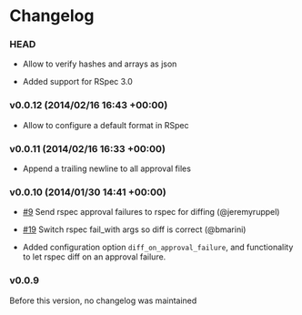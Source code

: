 # Changelog

### HEAD

- Allow to verify hashes and arrays as json

- Added support for RSpec 3.0

### v0.0.12 (2014/02/16 16:43 +00:00)

- Allow to configure a default format in RSpec

### v0.0.11 (2014/02/16 16:33 +00:00)

- Append a trailing newline to all approval files


### v0.0.10 (2014/01/30 14:41 +00:00)
- [#9](https://github.com/kytrinyx/approvals/pull/9) Send rspec approval failures to rspec for diffing (@jeremyruppel)

- [#19](https://github.com/kytrinyx/approvals/pull/19) Switch rspec fail_with args so diff is correct (@bmarini)

- Added configuration option `diff_on_approval_failure`, and functionality to let rspec diff on an approval failure.

### v0.0.9

Before this version, no changelog was maintained
